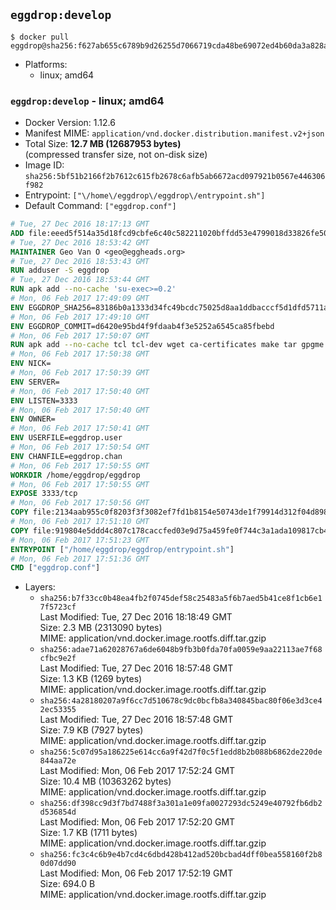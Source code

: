## `eggdrop:develop`

```console
$ docker pull eggdrop@sha256:f627ab655c6789b9d26255d7066719cda48be69072ed4b60da3a828a79eea036
```

-	Platforms:
	-	linux; amd64

### `eggdrop:develop` - linux; amd64

-	Docker Version: 1.12.6
-	Manifest MIME: `application/vnd.docker.distribution.manifest.v2+json`
-	Total Size: **12.7 MB (12687953 bytes)**  
	(compressed transfer size, not on-disk size)
-	Image ID: `sha256:5bf51b2166f2b7612c615fb2678c6afb5ab6672acd097921b0567e446306f982`
-	Entrypoint: `["\/home\/eggdrop\/eggdrop\/entrypoint.sh"]`
-	Default Command: `["eggdrop.conf"]`

```dockerfile
# Tue, 27 Dec 2016 18:17:13 GMT
ADD file:eeed5f514a35d18fcd9cbfe6c40c582211020bffdd53e4799018d33826fe5067 in / 
# Tue, 27 Dec 2016 18:53:42 GMT
MAINTAINER Geo Van O <geo@eggheads.org>
# Tue, 27 Dec 2016 18:53:43 GMT
RUN adduser -S eggdrop
# Tue, 27 Dec 2016 18:53:44 GMT
RUN apk add --no-cache 'su-exec>=0.2'
# Mon, 06 Feb 2017 17:49:09 GMT
ENV EGGDROP_SHA256=83186b0a1333d34fc49bcdc75025d8aa1ddbacccf5d1dfd5711a411aacf8e1e5
# Mon, 06 Feb 2017 17:49:10 GMT
ENV EGGDROP_COMMIT=d6420e95bd4f9fdaab4f3e5252a6545ca85fbebd
# Mon, 06 Feb 2017 17:50:07 GMT
RUN apk add --no-cache tcl tcl-dev wget ca-certificates make tar gpgme bash build-base openssl openssl-dev  && wget https://github.com/eggheads/eggdrop/archive/$EGGDROP_COMMIT.tar.gz -O develop.tar.gz  && echo "$EGGDROP_SHA256  develop.tar.gz" | sha256sum -c -   && tar -zxvf develop.tar.gz   && rm develop.tar.gz     && ( cd eggdrop-$EGGDROP_COMMIT     && ./configure     && make config     && make     && make install DEST=/home/eggdrop/eggdrop )   && rm -rf eggdrop-$EGGDROP_COMMIT   && mkdir /home/eggdrop/eggdrop/data   && chown -R eggdrop /home/eggdrop/eggdrop   && apk del tcl-dev wget ca-certificates make tar gpgme build-base openssl-dev
# Mon, 06 Feb 2017 17:50:38 GMT
ENV NICK=
# Mon, 06 Feb 2017 17:50:39 GMT
ENV SERVER=
# Mon, 06 Feb 2017 17:50:40 GMT
ENV LISTEN=3333
# Mon, 06 Feb 2017 17:50:40 GMT
ENV OWNER=
# Mon, 06 Feb 2017 17:50:41 GMT
ENV USERFILE=eggdrop.user
# Mon, 06 Feb 2017 17:50:54 GMT
ENV CHANFILE=eggdrop.chan
# Mon, 06 Feb 2017 17:50:55 GMT
WORKDIR /home/eggdrop/eggdrop
# Mon, 06 Feb 2017 17:50:55 GMT
EXPOSE 3333/tcp
# Mon, 06 Feb 2017 17:50:56 GMT
COPY file:2134aab955c0f8203f3f3082ef7fd1b8154e50743de1f79914d312f04d898087 in /home/eggdrop/eggdrop 
# Mon, 06 Feb 2017 17:51:10 GMT
COPY file:919804e5ddd4c807c178caccfed03e9d75a459fe0f744c3a1ada109817cb44ec in /home/eggdrop/eggdrop/scripts/ 
# Mon, 06 Feb 2017 17:51:23 GMT
ENTRYPOINT ["/home/eggdrop/eggdrop/entrypoint.sh"]
# Mon, 06 Feb 2017 17:51:36 GMT
CMD ["eggdrop.conf"]
```

-	Layers:
	-	`sha256:b7f33cc0b48ea4fb2f0745def58c25483a5f6b7aed5b41ce8f1cb6e17f5723cf`  
		Last Modified: Tue, 27 Dec 2016 18:18:49 GMT  
		Size: 2.3 MB (2313090 bytes)  
		MIME: application/vnd.docker.image.rootfs.diff.tar.gzip
	-	`sha256:adae71a62028767a6de6048b9fb3b0fda70fa0059e9aa22113ae7f68cfbc9e2f`  
		Last Modified: Tue, 27 Dec 2016 18:57:48 GMT  
		Size: 1.3 KB (1269 bytes)  
		MIME: application/vnd.docker.image.rootfs.diff.tar.gzip
	-	`sha256:4a28180207a9f6cc7d510678c9dc0bcfb8a340845bac80f06e3d3ce42ec53355`  
		Last Modified: Tue, 27 Dec 2016 18:57:48 GMT  
		Size: 7.9 KB (7927 bytes)  
		MIME: application/vnd.docker.image.rootfs.diff.tar.gzip
	-	`sha256:5c07d95a186225e614cc6a9f42d7f0c5f1edd8b2b088b6862de220de844aa72e`  
		Last Modified: Mon, 06 Feb 2017 17:52:24 GMT  
		Size: 10.4 MB (10363262 bytes)  
		MIME: application/vnd.docker.image.rootfs.diff.tar.gzip
	-	`sha256:df398cc9d3f7bd7488f3a301a1e09fa0027293dc5249e40792fb6db2d536854d`  
		Last Modified: Mon, 06 Feb 2017 17:52:20 GMT  
		Size: 1.7 KB (1711 bytes)  
		MIME: application/vnd.docker.image.rootfs.diff.tar.gzip
	-	`sha256:fc3c4c6b9e4b7cd4c6dbd428b412ad520bcbad4dff0bea558160f2b80d07dd90`  
		Last Modified: Mon, 06 Feb 2017 17:52:19 GMT  
		Size: 694.0 B  
		MIME: application/vnd.docker.image.rootfs.diff.tar.gzip
